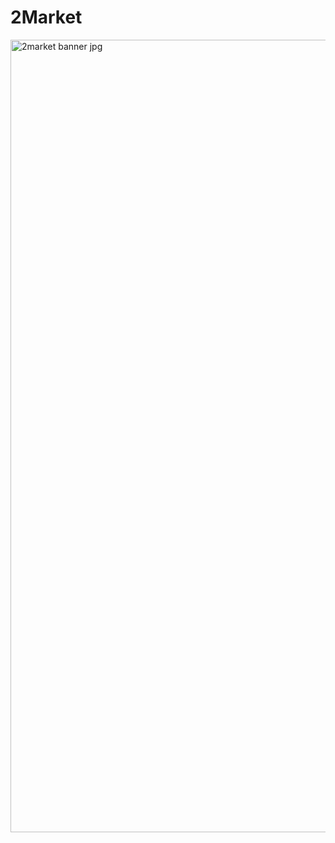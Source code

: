 # 2Market

<img width="1268" alt="2market banner jpg" src="https://github.com/user-attachments/assets/0a014b72-5b7f-47ba-bb49-5ea9b71e6a29" />
